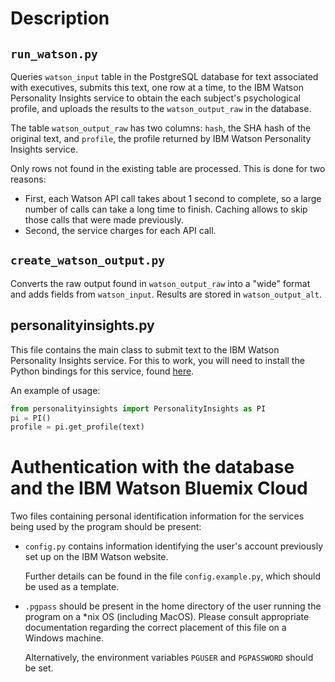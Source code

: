 # Description

## `run_watson.py`

Queries `watson_input` table in the PostgreSQL database for text associated with executives, 
submits this text, one row at a time, to the IBM Watson Personality Insights
service to obtain the each subject's psychological profile, and uploads
the results to the `watson_output_raw` in the database.

The table `watson_output_raw` has two columns: `hash`, the SHA hash of the original text, and `profile`, the profile returned by IBM Watson Personality Insights service. 

Only rows not found in the existing table are processed. This is done for two reasons:
- First, each Watson API call takes about 1 second to complete, so
  a large number of calls can take a long time to finish. Caching
  allows to skip those calls that were made previously.
- Second, the service charges for each API call.

## `create_watson_output.py`

Converts the raw output found in `watson_output_raw` into a "wide" format and adds fields from `watson_input`.
Results are stored in `watson_output_alt`. 

## personalityinsights.py

This file contains the main class to submit text to the IBM Watson
Personality Insights service. 
For this to work, you will need to install the Python bindings for this service, found [here](https://github.com/watson-developer-cloud/personality-insights-python).

An example of usage:
``` Python
from personalityinsights import PersonalityInsights as PI
pi = PI()
profile = pi.get_profile(text)
```

# Authentication with the database and the IBM Watson Bluemix Cloud

Two files containing personal identification information for
the services being used by the program should be present:

- `config.py` contains information identifying the user's account
  previously set up on the IBM Watson website.

  Further details can be found in the file `config.example.py`,
  which should be used as a template.

- `.pgpass` should be present in the home directory of the user
  running the program on a *nix OS (including MacOS). Please
  consult appropriate documentation regarding the correct placement
  of this file on a Windows machine.

  Alternatively, the environment variables `PGUSER` and `PGPASSWORD`
  should be set.

